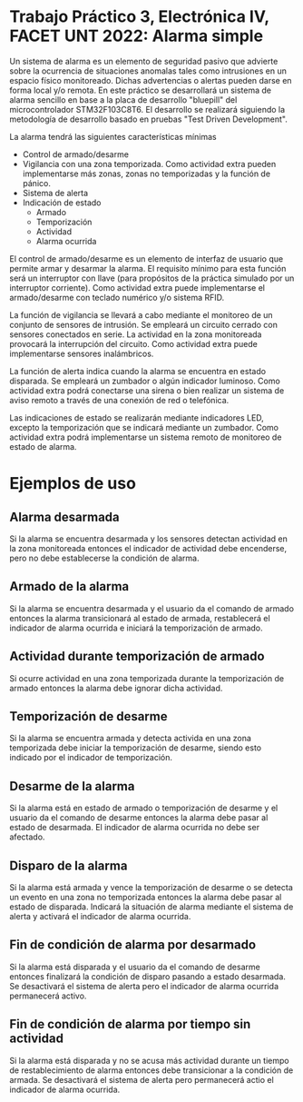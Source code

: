 # Trabajo Práctico 3, Electrónica IV, FACET UNT 2022: Alarma simple

Un sistema de alarma es un elemento de seguridad pasivo que advierte sobre la ocurrencia de situaciones anomalas tales como intrusiones en un espacio físico monitoreado. Dichas advertencias o alertas pueden darse en forma local y/o remota.
En este práctico se desarrollará un sistema de alarma sencillo en base a la placa de desarrollo "bluepill" del microcontrolador STM32F103C8T6. El desarrollo se realizará siguiendo la metodología de desarrollo basado en pruebas "Test Driven Development".

La alarma tendrá las siguientes características mínimas

+ Control de armado/desarme
+ Vigilancia con una zona temporizada. Como actividad extra pueden implementarse más zonas, zonas no temporizadas y la función de pánico.
+ Sistema de alerta
+ Indicación de estado
    + Armado
    + Temporización
    + Actividad
    + Alarma ocurrida

El control de armado/desarme es un elemento de interfaz de usuario que permite armar y desarmar la alarma. El requisito mínimo para esta función será un interruptor con llave (para propósitos de la práctica simulado por un interruptor corriente). Como actividad extra puede implementarse el armado/desarme con teclado numérico y/o sistema RFID.

La función de vigilancia se llevará a cabo mediante el monitoreo de un conjunto de sensores de intrusión. Se empleará un circuito cerrado con sensores conectados en serie. La actividad en la zona monitoreada provocará la interrupción del circuito. Como actividad extra puede implementarse sensores inalámbricos.

La función de alerta indica cuando la alarma se encuentra en estado disparada. Se empleará un zumbador o algún indicador luminoso. Como actividad extra podrá conectarse una sirena o bien realizar un sistema de aviso remoto a través de una conexión de red o telefónica.

Las indicaciones de estado se realizarán mediante indicadores LED, excepto la temporización que se indicará mediante un zumbador. Como actividad extra podrá implementarse un sistema remoto de monitoreo de estado de alarma.


# Ejemplos de uso

## Alarma desarmada

Si la alarma se encuentra desarmada y los sensores detectan actividad en la zona monitoreada entonces el indicador de actividad debe encenderse, pero no debe establecerse la condición de alarma.

## Armado de la alarma

Si la alarma se encuentra desarmada y el usuario da el comando de armado entonces la alarma transicionará al estado de armada, restablecerá el indicador de alarma ocurrida e iniciará la temporización de armado.

## Actividad durante temporización de armado

Si ocurre actividad en una zona temporizada durante la temporización de armado entonces la alarma debe ignorar dicha actividad.

## Temporización de desarme

Si la alarma se encuentra armada y detecta activida en una zona temporizada debe iniciar la temporización de desarme, siendo esto indicado por el indicador de temporización.

## Desarme de la alarma

Si la alarma está en estado de armado o temporización de desarme y el usuario da el comando de desarme entonces la alarma debe pasar al estado de desarmada. El indicador de alarma ocurrida no debe ser afectado.

## Disparo de la alarma

Si la alarma está armada y vence la temporización de desarme o se detecta un evento en una zona no temporizada entonces la alarma debe pasar al estado de disparada. Indicará la situación de alarma mediante el sistema de alerta y activará el indicador de alarma ocurrida.

## Fin de condición de alarma por desarmado

Si la alarma está disparada y el usuario da el comando de desarme entonces finalizará la condición de disparo pasando a estado desarmada. Se desactivará el sistema de alerta pero el indicador de alarma ocurrida permanecerá activo.

## Fin de condición de alarma por tiempo sin actividad

Si la alarma está disparada y no se acusa más actividad durante un tiempo de restablecimiento de alarma entonces debe transicionar a la condición de armada. Se desactivará el sistema de alerta pero permanecerá actio el indicador de alarma ocurrida.

